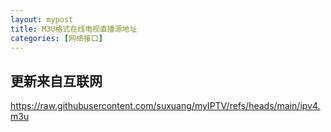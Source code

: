 ```yaml
---
layout: mypost
title: M3U格式在线电视直播源地址
categories: [网络接口]
---
```


## 更新来自互联网

https://raw.githubusercontent.com/suxuang/myIPTV/refs/heads/main/ipv4.m3u

